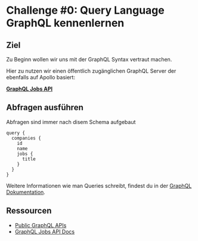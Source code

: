 # Challenge #0: Query Language GraphQL kennenlernen

## Ziel

Zu Beginn wollen wir uns mit der GraphQL Syntax vertraut machen. 

Hier zu nutzen wir einen öffentlich zugänglichen GraphQL Server der ebenfalls auf Apollo basiert:

**[GraphQL Jobs API](https://api.graphql.jobs/)**

## Abfragen ausführen

Abfragen sind immer nach disem Schema aufgebaut

```
query {
  companies {
    id
    name
    jobs {
      title
    }
  }
}
```

Weitere Informationen wie man Queries schreibt, findest du in der [GraphQL Dokumentation](https://graphql.org/learn/queries/).


## Ressourcen

- [Public GraphQL APIs](https://github.com/APIs-guru/graphql-apis)
- [GraphQL Jobs API Docs](https://graphql.jobs/docs/api/)